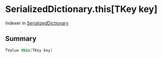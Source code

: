 # SerializedDictionary.this[TKey key]

Indexer in [SerializedDictionary](api/csharp/yarn.unity.serializeddictionary.md)

## Summary



```csharp
TValue this[TKey key]
```

